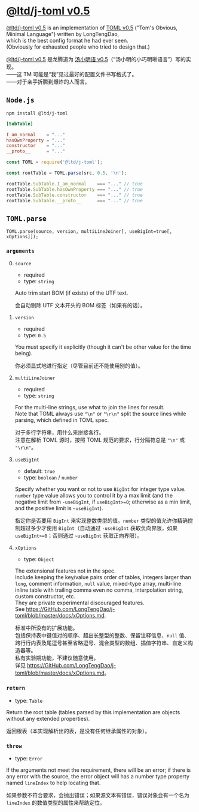 

[@ltd/j-toml v0.5]
==================


[@ltd/j-toml v0.5] is an implementation of [TOML v0.5] ("Tom's Obvious, Minimal Language") written by LongTengDao,  
which is the best config format he had ever seen.  
(Obviously for exhausted people who tried to design that.)

[@ltd/j-toml v0.5] 是龙腾道为 [汤小明语 v0.5]（“汤小明的小巧明晰语言”）写的实现。  
——这 TM 可能是“我”见过最好的配置文件书写格式了。  
——对于亲手折腾到爆炸的人而言。


`Node.js`
---------

```shell
npm install @ltd/j-toml
```

```toml
[SubTable]

I_am_normal    = "..."
hasOwnProperty = "..."
constructor    = "..."
__proto__      = "..."
```

```js
const TOML = require('@ltd/j-toml');

const rootTable = TOML.parse(src, 0.5, '\n');

rootTable.SubTable.I_am_normal    === "..." // true
rootTable.SubTable.hasOwnProperty === "..." // true
rootTable.SubTable.constructor    === "..." // true
rootTable.SubTable.__proto__      === "..." // true
```


`TOML.parse`
------------

```
TOML.parse(source, version, multiLineJoiner[, useBigInt=true[, xOptions]]);
```

### `arguments`

0.  `source`
    *   required
    *   type: `string`
    
    Auto trim start BOM (if exists) of the UTF text.
    
    会自动剔除 UTF 文本开头的 BOM 标签（如果有的话）。
    
1.  `version`
    *   required
    *   type: `0.5`
    
    You must specify it explicitly (though it can't be other value for the time being).
    
    你必须显式地进行指定（尽管目前还不能使用别的值）。
    
2.  `multiLineJoiner`
    *   required
    *   type: `string`
    
    For the multi-line strings, use what to join the lines for result.  
    Note that TOML always use `"\n"` or `"\r\n"` split the source lines while parsing, which defined in TOML spec.
    
    对于多行字符串，用什么来拼接各行。  
    注意在解析 TOML 源时，按照 TOML 规范的要求，行分隔符总是 `"\n"` 或 `"\r\n"`。
    
3.  `useBigInt`
    *   default: `true`
    *   type: `boolean` / `number`
    
    Specify whether you want or not to use `BigInt` for integer type value. `number` type value allows you to control it by a max limit (and the negative limit from `-useBigInt`, if `useBigInt>=0`; otherwise as a min limit, and the positive limit is `~useBigInt`).
    
    指定你是否要用 `BigInt` 来实现整数类型的值。`number` 类型的值允许你精确控制超过多少才使用 `BigInt`（自动通过 `-useBigInt` 获取负向界限，如果 `useBigInt>=0`；否则通过 `~useBigInt` 获取正向界限）。
    
4.  `xOptions`
    *   type: `Object`
    
    The extensional features not in the spec.  
    Include keeping the key/value pairs order of tables, integers larger than `long`, comment information, `null` value, mixed-type array, multi-line inline table with trailing comma even no comma, interpolation string, custom constructor, etc.  
    They are private experimental discouraged features.  
    See <https://GitHub.com/LongTengDao/j-toml/blob/master/docs/xOptions.md>.
    
    标准中所没有的扩展功能。  
    包括保持表中键值对的顺序、超出长整型的整数、保留注释信息、`null` 值、跨行行内表及尾逗号甚至省略逗号、混合类型的数组、插值字符串、自定义构造器等。  
    私有实验期功能，不建议随意使用。  
    详见 <https://GitHub.com/LongTengDao/j-toml/blob/master/docs/xOptions.md>。

### `return`

*   type: `Table`

Return the root table (tables parsed by this implementation are objects without any extended properties).
    
返回根表（本实现解析出的表，是没有任何继承属性的对象）。

### `throw`

*   type: `Error`

If the arguments not meet the requirement, there will be an error; if there is any error with the source, the error object will has a number type property named `lineIndex` to help locating that.

如果参数不符合要求，会抛出错误；如果源文本有错误，错误对象会有一个名为 `lineIndex` 的数值类型的属性来帮助定位。


[@ltd/j-toml v0.5]: https://www.npmjs.com/package/@ltd/j-toml

[TOML v0.5]: https://GitHub.com/toml-lang/toml/blob/master/versions/en/toml-v0.5.0.md

[汤小明语 v0.5]: https://GitHub.com/LongTengDao/toml-lang/blob/龙腾道-译/versions/cn/toml-v0.5.0.md
